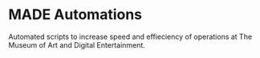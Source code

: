 # MADE Automations
Automated scripts to increase speed and effieciency of operations at The Museum of Art and Digital Entertainment.
